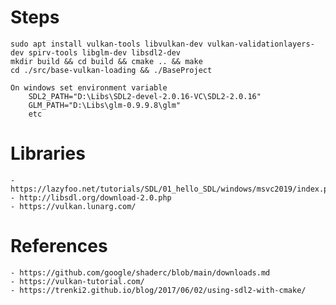 # Steps

    sudo apt install vulkan-tools libvulkan-dev vulkan-validationlayers-dev spirv-tools libglm-dev libsdl2-dev
    mkdir build && cd build && cmake .. && make
    cd ./src/base-vulkan-loading && ./BaseProject

    On windows set environment variable 
        SDL2_PATH="D:\Libs\SDL2-devel-2.0.16-VC\SDL2-2.0.16"
        GLM_PATH="D:\Libs\glm-0.9.9.8\glm"
        etc

# Libraries

    - https://lazyfoo.net/tutorials/SDL/01_hello_SDL/windows/msvc2019/index.php
    - http://libsdl.org/download-2.0.php
    - https://vulkan.lunarg.com/

# References

    - https://github.com/google/shaderc/blob/main/downloads.md
    - https://vulkan-tutorial.com/
    - https://trenki2.github.io/blog/2017/06/02/using-sdl2-with-cmake/



